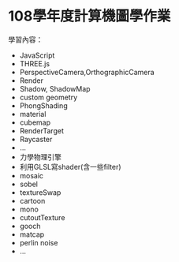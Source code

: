 # 108學年度計算機圖學作業
學習內容：
- JavaScript
- THREE.js
 - PerspectiveCamera,OrthographicCamera
 - Render
 - Shadow, ShadowMap
 - custom geometry
 - PhongShading
 - material
 - cubemap
 - RenderTarget
 - Raycaster
 - ...
- 力學物理引擎
- 利用GLSL寫shader(含一些filter)
 - mosaic
 - sobel
 - textureSwap
 - cartoon
 - mono
 - cutoutTexture
 - gooch
 - matcap
- perlin noise
- ...
